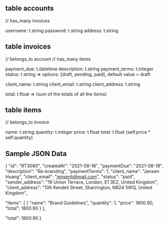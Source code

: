 ## table accounts
// has_many invoices

username: t.string
password: t.string
address: t.string

## table invoices
// belongs_to account
// has_many items

payment_due: t.datetime
description: t.string
payment_terms: t.integer
status: t.string => options: [draft, pending, paid], default value = draft

client_name: t.string
client_email: t.string
client_address: t.string 


total: t.float => (sum of the totals of all the items)


## table items
// belongs_to invoice

name: t.string
quantity: t.integer
price: t.float
total: t.float (self.price * self.quantity)

## Sample JSON Data 

{
  "id": "RT3080",
  "createdAt": "2021-08-18",
  "paymentDue": "2021-08-19",
  "description": "Re-branding",
  "paymentTerms": 1,
  "client_name": "Jensen Huang",
  "client_email": "jensenh@mail.com",
  "status": "paid",
  "sender_address":  "19 Union Terrace, London, E1 3EZ, United Kingdom",
  "client_address": "106 Kendell Street, Sharrington, NR24 5WQ, United Kingdom",
  
  "items": [
    {
      "name": "Brand Guidelines",
      "quantity": 1,
      "price": 1800.90,
      "total": 1800.90
    }
  ],

  "total": 1800.90
}










